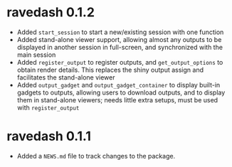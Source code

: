 # ravedash 0.1.2

* Added `start_session` to start a new/existing session with one function
* Added stand-alone viewer support, allowing almost any outputs to be displayed in another session in full-screen, and synchronized with the main session
* Added `register_output` to register outputs, and `get_output_options` to obtain render details. This replaces the shiny output assign and facilitates the stand-alone viewer
* Added `output_gadget` and `output_gadget_container` to display built-in gadgets to outputs, allowing users to download outputs, and to display them in stand-alone viewers; needs little extra setups, must be used with `register_output`

# ravedash 0.1.1

* Added a `NEWS.md` file to track changes to the package.
